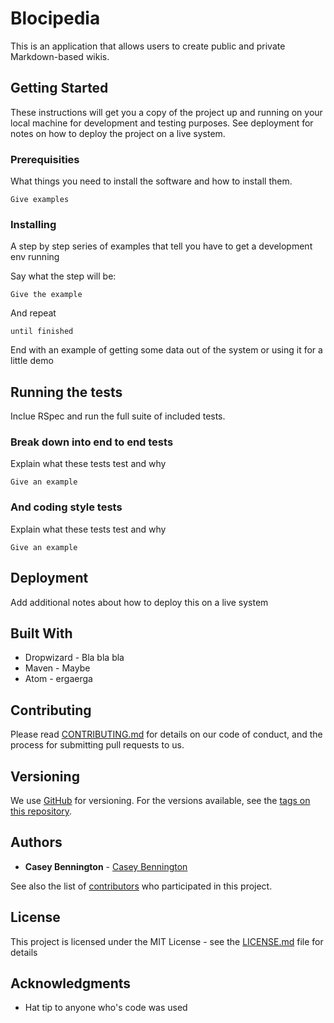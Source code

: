 # Blocipedia

This is an application that allows users to create public and private Markdown-based wikis.

## Getting Started

These instructions will get you a copy of the project up and running on your local machine for development and testing purposes. See deployment for notes on how to deploy the project on a live system.

### Prerequisities

What things you need to install the software and how to install them.

```
Give examples
```

### Installing

A step by step series of examples that tell you have to get a development env running

Say what the step will be:

```
Give the example
```

And repeat

```
until finished
```

End with an example of getting some data out of the system or using it for a little demo

## Running the tests

Inclue RSpec and run the full suite of included tests.

### Break down into end to end tests

Explain what these tests test and why

```
Give an example
```

### And coding style tests

Explain what these tests test and why

```
Give an example
```

## Deployment

Add additional notes about how to deploy this on a live system

## Built With

* Dropwizard - Bla bla bla
* Maven - Maybe
* Atom - ergaerga

## Contributing

Please read [CONTRIBUTING.md](CONTRIBUTING.md) for details on our code of conduct, and the process for submitting pull requests to us.

## Versioning

We use [GitHub](http://github.com/) for versioning. For the versions available, see the [tags on this repository](https://github.com/your/project/tags).

## Authors

* **Casey Bennington** - [Casey Bennington](https://github.com/CaseyBennington)

See also the list of [contributors](https://github.com/caseybennington/Blocipedia/contributors) who participated in this project.

## License

This project is licensed under the MIT License - see the [LICENSE.md](LICENSE.md) file for details

## Acknowledgments

* Hat tip to anyone who's code was used
